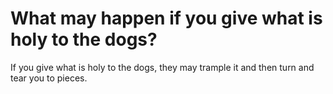 # What may happen if you give what is holy to the dogs?

If you give what is holy to the dogs, they may trample it and then turn and tear you to pieces.
